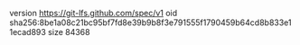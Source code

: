 version https://git-lfs.github.com/spec/v1
oid sha256:8be1a08c21bc95bf7fd8e39b9b8f3e791555f1790459b64cd8b833e11ecad893
size 84368
